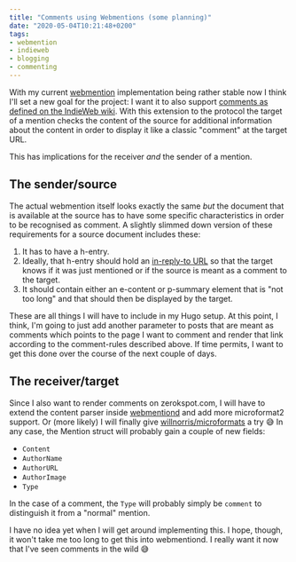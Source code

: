 ```yaml
---
title: "Comments using Webmentions (some planning)"
date: "2020-05-04T10:21:48+0200"
tags:
- webmention
- indieweb
- blogging
- commenting
---
```


With my current [webmention](https://webmention.net/) implementation being rather stable now I think I'll set a new goal for the project: I want it to also support [comments as defined on the IndieWeb wiki](https://indieweb.org/comments). With this extension to the protocol the target of a mention checks the content of the source for additional information about the content in order to display it like a classic "comment" at the target URL.

This has implications for the receiver *and* the sender of a mention. 

## The sender/source

The actual webmention itself looks exactly the same *but* the document that is available at the source has to have some specific characteristics in order to be recognised as comment. A slightly slimmed down version of these requirements for a source document includes these:

1. It has to have a h-entry.
2. Ideally, that h-entry should hold an [in-reply-to URL](https://indieweb.org/in-reply-to) so that the target knows if it was just mentioned or if the source is meant as a comment to the target.
3. It should contain either an e-content or p-summary element that is "not too long" and that should then be displayed by the target.

These are all things I will have to include in my Hugo setup. At this point, I think, I'm going to just add another parameter to posts that are meant as comments which points to the page I want to comment and render that link according to the comment-rules described above. If time permits, I want to get this done over the course of the next couple of days.

## The receiver/target

Since I also want to render comments on zerokspot.com, I will have to extend the content parser inside [webmentiond](https://github.com/zerok/webmentiond/) and add more microformat2 support. Or (more likely) I will finally give [willnorris/microformats](https://github.com/willnorris/microformats) a try 😅 In any case, the Mention struct will probably gain a couple of new fields:

- `Content`
- `AuthorName` 
- `AuthorURL`
- `AuthorImage`
- `Type`

In the case of a comment, the `Type` will probably simply be `comment` to distinguish it from a "normal" mention.

I have no idea yet when I will get around implementing this. I hope, though, it won't take me too long to get this into webmentiond. I really want it now that I've seen comments in the wild 😅
